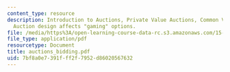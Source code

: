 ```yaml
---
content_type: resource
description: Introduction to Auctions, Private Value Auctions, Common Value Auctions,
  Auction design affects "gaming" options.
file: /media/https%3A/open-learning-course-data-rc.s3.amazonaws.com/15-010-economic-analysis-for-business-decisions-fall-2004/7bf8a0e7391fff2f7952d86020567632_auctions_bidding.pdf
file_type: application/pdf
resourcetype: Document
title: auctions_bidding.pdf
uid: 7bf8a0e7-391f-ff2f-7952-d86020567632
---
```

